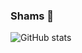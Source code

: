 ### Shams 👋

![GitHub stats](https://github-readme-stats.vercel.app/api?username=shams-in&show_icons=true&count_private=true&hide=contribs&theme=vue-dark)

<!-- [My Internet Speed](https://shams.in/internetspeed) -->

<!-- - 🌱 I’m currently learning github -->

<!--
**shams-in/shams-in** is a ✨ _special_ ✨ repository because its `README.md` (this file) appears on your GitHub profile. 

Here are some ideas to get you started:

- 🔭 I’m currently working on ...
- 🌱 I’m currently learning ...
- 👯 I’m looking to collaborate on ...
- 🤔 I’m looking for help with ...
- 💬 Ask me about ...
- 📫 How to reach me: ...
- 😄 Pronouns: ...
- ⚡ Fun fact: ...
-->
